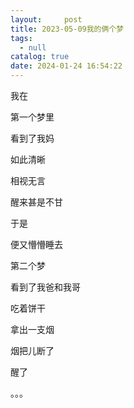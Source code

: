 ```yaml
---
layout:     post
title: 2023-05-09我的俩个梦
tags:
  - null
catalog: true
date: 2024-01-24 16:54:22
---
```


我在

<!--more-->

第一个梦里

看到了我妈

如此清晰

相视无言

醒来甚是不甘

于是

便又懵懵睡去

第二个梦

看到了我爸和我哥

吃着饼干

拿出一支烟

烟把儿断了

醒了

。。。
